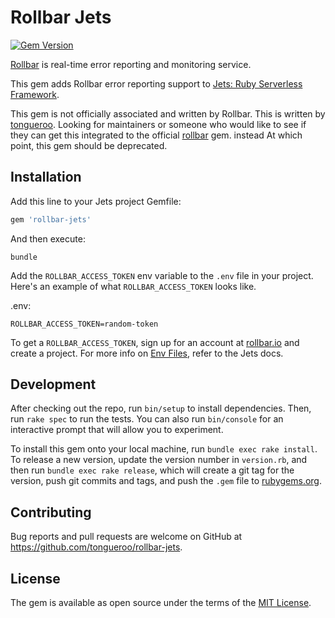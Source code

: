 # Rollbar Jets

[![Gem Version](https://img.shields.io/gem/v/rollbar-jets.svg)](https://rubygems.org/gems/rollbar-jets)

[Rollbar](https://rollbar.com/) is real-time error reporting and monitoring service.

This gem adds Rollbar error reporting support to [Jets: Ruby Serverless Framework](http://rubyonjets.com/).

This gem is not officially associated and written by Rollbar. This is written by [tongueroo](https://www.linkedin.com/in/tongueroo/).  Looking for maintainers or someone who would like to see if they can get this integrated to the official [rollbar](https://github.com/rollbar/rollbar-gem) gem. instead At which point, this gem should be deprecated.

## Installation

Add this line to your Jets project Gemfile:

```ruby
gem 'rollbar-jets'
```

And then execute:

    bundle

Add the `ROLLBAR_ACCESS_TOKEN` env variable to the `.env` file in your project.  Here's an example of what `ROLLBAR_ACCESS_TOKEN` looks like.

.env:

    ROLLBAR_ACCESS_TOKEN=random-token

To get a `ROLLBAR_ACCESS_TOKEN`, sign up for an account at [rollbar.io](https://rollbar.io) and create a project.  For more info on [Env Files](http://rubyonjets.com/docs/env-files/), refer to the Jets docs.

## Development

After checking out the repo, run `bin/setup` to install dependencies. Then, run `rake spec` to run the tests. You can also run `bin/console` for an interactive prompt that will allow you to experiment.

To install this gem onto your local machine, run `bundle exec rake install`. To release a new version, update the version number in `version.rb`, and then run `bundle exec rake release`, which will create a git tag for the version, push git commits and tags, and push the `.gem` file to [rubygems.org](https://rubygems.org).

## Contributing

Bug reports and pull requests are welcome on GitHub at https://github.com/tongueroo/rollbar-jets.

## License

The gem is available as open source under the terms of the [MIT License](https://opensource.org/licenses/MIT).
